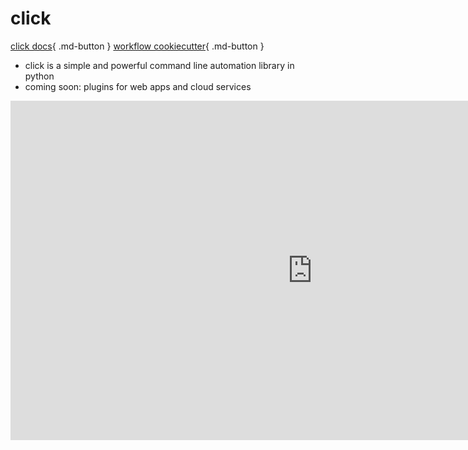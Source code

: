 # click

[click docs](https://click.palletsprojects.com/en/8.1.x/){ .md-button } [workflow cookiecutter](https://shane0.github.io/workflow/){ .md-button }

- click is a simple and powerful command line automation library in python
- coming soon: plugins for web apps and cloud services

<iframe width="966" height="543" src="https://www.youtube.com/embed/DO-QWK-o0jU" title="Python Click Master Class" frameborder="0" allow="accelerometer; autoplay; clipboard-write; encrypted-media; gyroscope; picture-in-picture; web-share" allowfullscreen></iframe>
